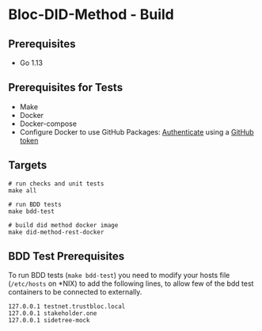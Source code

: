 # Bloc-DID-Method - Build

## Prerequisites
- Go 1.13

## Prerequisites for Tests 
- Make
- Docker
- Docker-compose
- Configure Docker to use GitHub Packages: [Authenticate](https://help.github.com/en/packages/using-github-packages-with-your-projects-ecosystem/configuring-docker-for-use-with-github-packages#authenticating-to-github-packages) 
  using a [GitHub token](https://help.github.com/en/github/authenticating-to-github/creating-a-personal-access-token-for-the-command-line#creating-a-token) 

## Targets

    # run checks and unit tests
    make all
    
    # run BDD tests
    make bdd-test
    
    # build did method docker image
    make did-method-rest-docker

## BDD Test Prerequisites

To run BDD tests (`make bdd-test`) you need to modify your hosts file (`/etc/hosts` on \*NIX) to add the following lines, to allow few of the bdd test containers to be connected to externally. 

    127.0.0.1 testnet.trustbloc.local
    127.0.0.1 stakeholder.one
    127.0.0.1 sidetree-mock


